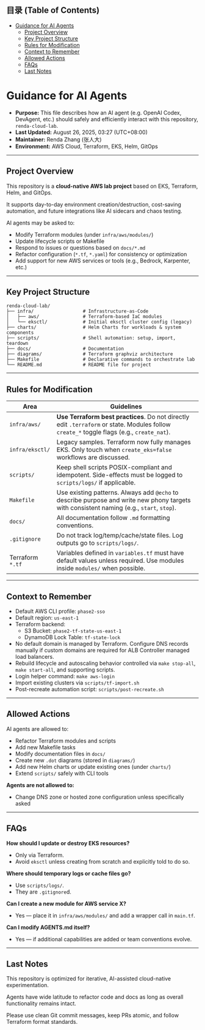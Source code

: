 <!-- START doctoc generated TOC please keep comment here to allow auto update -->
<!-- DON'T EDIT THIS SECTION, INSTEAD RE-RUN doctoc TO UPDATE -->
## 目录 (Table of Contents)

- [Guidance for AI Agents](#guidance-for-ai-agents)
  - [Project Overview](#project-overview)
  - [Key Project Structure](#key-project-structure)
  - [Rules for Modification](#rules-for-modification)
  - [Context to Remember](#context-to-remember)
  - [Allowed Actions](#allowed-actions)
  - [FAQs](#faqs)
  - [Last Notes](#last-notes)

<!-- END doctoc generated TOC please keep comment here to allow auto update -->

# Guidance for AI Agents

- **Purpose:** This file describes how an AI agent (e.g. OpenAI Codex, DevAgent, etc.) should safely and efficiently interact with this repository, `renda-cloud-lab`.
- **Last Updated:** August 26, 2025, 03:27 (UTC+08:00)
- **Maintainer:** Renda Zhang (张人大)
- **Environment:** AWS Cloud, Terraform, EKS, Helm, GitOps

---

## Project Overview

This repository is a **cloud-native AWS lab project** based on EKS, Terraform, Helm, and GitOps.

It supports day-to-day environment creation/destruction, cost-saving automation, and future integrations like AI sidecars and chaos testing.

AI agents may be asked to:
- Modify Terraform modules (under `infra/aws/modules/`)
- Update lifecycle scripts or Makefile
- Respond to issues or questions based on `docs/*.md`
- Refactor configuration (`*.tf`, `*.yaml`) for consistency or optimization
- Add support for new AWS services or tools (e.g., Bedrock, Karpenter, etc.)

---

## Key Project Structure

```text
renda-cloud-lab/
├── infra/                  # Infrastructure-as-Code
│   ├── aws/                # Terraform-based IaC modules
│   └── eksctl/             # Initial eksctl cluster config (legacy)
├── charts/                 # Helm Charts for workloads & system components
├── scripts/                # Shell automation: setup, import, teardown
├── docs/                   # Documentation
├── diagrams/               # Terraform graphviz architecture
├── Makefile                # Declarative commands to orchestrate lab
└── README.md               # README file for project
```

---

## Rules for Modification

| Area             | Guidelines                |
| ---------------- | ------------------------------------------------------------------------------------------------------------------------------------------ |
| `infra/aws/`     | **Use Terraform best practices**. Do not directly edit `.terraform` or state. Modules follow `create_*` toggle flags (e.g., `create_nat`). |
| `infra/eksctl/`  | Legacy samples. Terraform now fully manages EKS. Only touch when `create_eks=false` workflows are discussed.   |
| `scripts/`       | Keep shell scripts POSIX-compliant and idempotent. Side-effects must be logged to `scripts/logs/` if applicable.  |
| `Makefile`       | Use existing patterns. Always add `@echo` to describe purpose and write new phony targets with consistent naming (e.g., `start`, `stop`). |
| `docs/`          | All documentation follow `.md` formatting conventions.   |
| `.gitignore`     | Do not track log/temp/cache/state files. Log outputs go to `scripts/logs/`.   |
| Terraform `*.tf` | Variables defined in `variables.tf` must have default values unless required. Use modules inside `modules/` when possible.     |

---

## Context to Remember

- Default AWS CLI profile: `phase2-sso`
- Default region: `us-east-1`
- Terraform backend:
  - S3 Bucket: `phase2-tf-state-us-east-1`
  - DynamoDB Lock Table: `tf-state-lock`
- No default domain is managed by Terraform. Configure DNS records manually if custom domains are required for ALB Controller managed load balancers.
- Rebuild lifecycle and autoscaling behavior controlled via `make stop-all`, `make start-all`, and supporting scripts.
- Login helper command: `make aws-login`
- Import existing clusters via `scripts/tf-import.sh`
- Post-recreate automation script: `scripts/post-recreate.sh`

---

## Allowed Actions

AI agents are allowed to:

- Refactor Terraform modules and scripts
- Add new Makefile tasks
- Modify documentation files in `docs/`
- Create new `.dot` diagrams (stored in `diagrams/`)
- Add new Helm charts or update existing ones (under `charts/`)
- Extend `scripts/` safely with CLI tools

**Agents are not allowed to:**

- Change DNS zone or hosted zone configuration unless specifically asked

---

## FAQs

**How should I update or destroy EKS resources?**
- Only via Terraform.
- Avoid `eksctl` unless creating from scratch and explicitly told to do so.

**Where should temporary logs or cache files go?**
- Use `scripts/logs/`.
- They are `.gitignore`d.

**Can I create a new module for AWS service X?**
- Yes — place it in `infra/aws/modules/` and add a wrapper call in `main.tf`.

**Can I modify AGENTS.md itself?**
- Yes — if additional capabilities are added or team conventions evolve.

---

## Last Notes

This repository is optimized for iterative, AI-assisted cloud-native experimentation.

Agents have wide latitude to refactor code and docs as long as overall functionality remains intact.

Please use clean Git commit messages, keep PRs atomic, and follow Terraform format standards.
